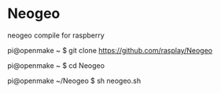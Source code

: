 Neogeo
======

neogeo compile for raspberry


pi@openmake ~ $ git clone https://github.com/rasplay/Neogeo

pi@openmake ~ $ cd Neogeo 

pi@openmake ~/Neogeo $ sh neogeo.sh 
